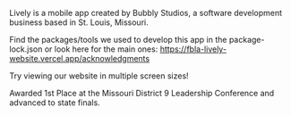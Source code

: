 Lively is a mobile app created by Bubbly Studios, a software development business based in St. Louis, Missouri.

Find the packages/tools we used to develop this app in the package-lock.json or look here for the main ones: https://fbla-lively-website.vercel.app/acknowledgments

Try viewing our website in multiple screen sizes!

Awarded 1st Place at the Missouri District 9 Leadership Conference and advanced to state finals.
